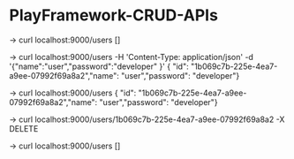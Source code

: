 # PlayFramework-CRUD-APIs

-> curl localhost:9000/users
[]

-> curl localhost:9000/users -H 'Content-Type: application/json' -d '{"name":"user","password":"developer" }' 
{ "id": "1b069c7b-225e-4ea7-a9ee-07992f69a8a2","name": "user","password": "developer"}

-> curl localhost:9000/users
{ "id": "1b069c7b-225e-4ea7-a9ee-07992f69a8a2","name": "user","password": "developer"}

-> curl localhost:9000/users/1b069c7b-225e-4ea7-a9ee-07992f69a8a2 -X DELETE

-> curl localhost:9000/users
[]
